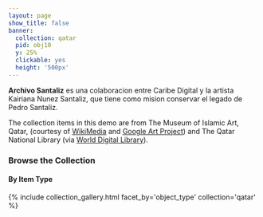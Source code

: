 ```yaml
---
layout: page
show_title: false
banner:
  collection: qatar
  pid: obj10
  y: 25%
  clickable: yes
  height: '500px'
---
```


__Archivo Santaliz__ es una colaboracion entre Caribe Digital y la artista Kairiana Nunez Santaliz, que tiene como mision conservar el legado de Pedro Santaliz.

The collection items in this demo are from The Museum of Islamic Art, Qatar, (courtesy of [WikiMedia](https://commons.wikimedia.org/wiki/Category:Google_Art_Project_works_in_The_Museum_of_Islamic_Art,_Qatar) and [Google Art Project](https://www.google.com/culturalinstitute/about/artproject/)) and The Qatar National Library (via [World Digital Library](https://www.wdl.org/en/)).

### Browse the Collection

#### By Item Type
{% include collection_gallery.html facet_by='object_type' collection='qatar' %}
